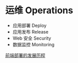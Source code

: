 # 运维 Operations

- 应用部署 Deploy
- 应用发布 Release
- Web 安全 Security
- 数据监控 Monitoring

[前端部署的发展历程](https://shanyue.tech/frontend-engineering/deploy.html#%E5%88%80%E8%80%95%E7%81%AB%E7%A7%8D)